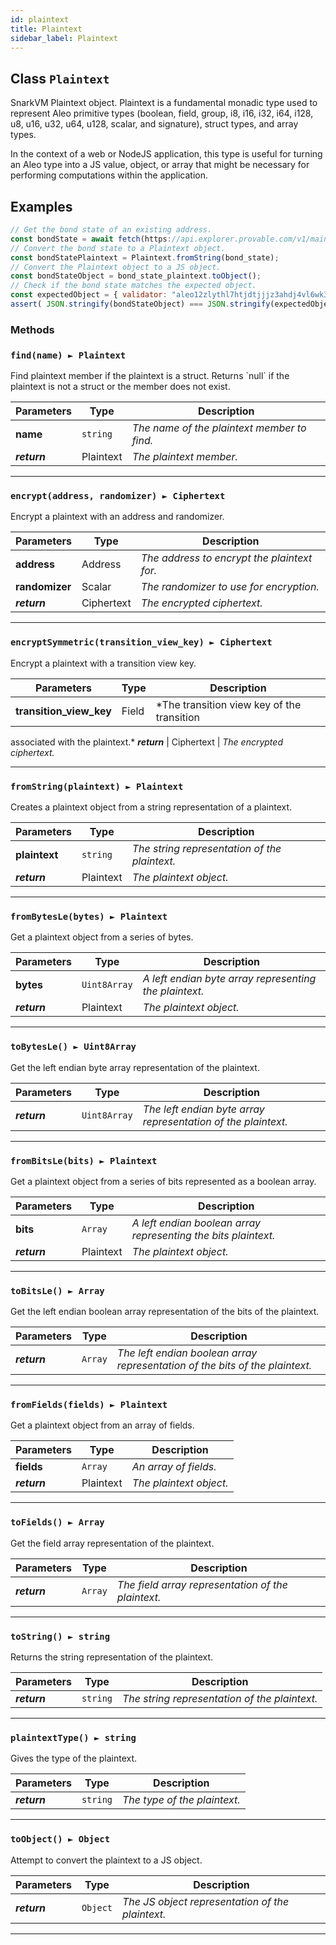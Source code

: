 ```yaml
---
id: plaintext
title: Plaintext
sidebar_label: Plaintext
---
```


## Class `Plaintext`

SnarkVM Plaintext object. Plaintext is a fundamental monadic type used to represent Aleo
primitive types (boolean, field, group, i8, i16, i32, i64, i128, u8, u16, u32, u64, u128,
scalar, and signature), struct types, and array types.

In the context of a web or NodeJS application, this type is useful for turning an Aleo type into
a JS value, object, or array that might be necessary for performing computations within the
application.

## Examples

```javascript
// Get the bond state of an existing address.
const bondState = await fetch(https://api.explorer.provable.com/v1/mainnet/program/credits.aleo/mapping/bond_state/aleo12zlythl7htjdtjjjz3ahdj4vl6wk3zuzm37s80l86qpx8fyx95fqnxcn2f);
// Convert the bond state to a Plaintext object.
const bondStatePlaintext = Plaintext.fromString(bond_state);
// Convert the Plaintext object to a JS object.
const bondStateObject = bond_state_plaintext.toObject();
// Check if the bond state matches the expected object.
const expectedObject = { validator: "aleo12zlythl7htjdtjjjz3ahdj4vl6wk3zuzm37s80l86qpx8fyx95fqnxcn2f", microcredits: 100000000u64 };
assert( JSON.stringify(bondStateObject) === JSON.stringify(expectedObject) );
```

### Methods

### `find(name) ► Plaintext`


Find plaintext member if the plaintext is a struct. Returns &#x60;null&#x60; if the plaintext is not
a struct or the member does not exist.

Parameters | Type | Description
--- | --- | ---
__name__ | `string` | *The name of the plaintext member to find.*
__*return*__ | Plaintext | *The plaintext member.*

---

### `encrypt(address, randomizer) ► Ciphertext`


Encrypt a plaintext with an address and randomizer.

Parameters | Type | Description
--- | --- | ---
__address__ | Address | *The address to encrypt the plaintext for.*
__randomizer__ | Scalar | *The randomizer to use for encryption.*
__*return*__ | Ciphertext | *The encrypted ciphertext.*

---

### `encryptSymmetric(transition_view_key) ► Ciphertext`


Encrypt a plaintext with a transition view key.

Parameters | Type | Description
--- | --- | ---
__transition_view_key__ | Field | *The transition view key of the transition
associated with the plaintext.*
__*return*__ | Ciphertext | *The encrypted ciphertext.*

---

### `fromString(plaintext) ► Plaintext`
 

Creates a plaintext object from a string representation of a plaintext.

Parameters | Type | Description
--- | --- | ---
__plaintext__ | `string` | *The string representation of the plaintext.*
__*return*__ | Plaintext | *The plaintext object.*

---

### `fromBytesLe(bytes) ► Plaintext`
 

Get a plaintext object from a series of bytes.

Parameters | Type | Description
--- | --- | ---
__bytes__ | `Uint8Array` | *A left endian byte array representing the plaintext.*
__*return*__ | Plaintext | *The plaintext object.*

---

### `toBytesLe() ► Uint8Array`


Get the left endian byte array representation of the plaintext.

Parameters | Type | Description
--- | --- | ---
__*return*__ | `Uint8Array` | *The left endian byte array representation of the plaintext.*

---

### `fromBitsLe(bits) ► Plaintext`
 

Get a plaintext object from a series of bits represented as a boolean array.

Parameters | Type | Description
--- | --- | ---
__bits__ | `Array` | *A left endian boolean array representing the bits plaintext.*
__*return*__ | Plaintext | *The plaintext object.*

---

### `toBitsLe() ► Array`


Get the left endian boolean array representation of the bits of the plaintext.

Parameters | Type | Description
--- | --- | ---
__*return*__ | `Array` | *The left endian boolean array representation of the bits of the plaintext.*

---

### `fromFields(fields) ► Plaintext`
 

Get a plaintext object from an array of fields.

Parameters | Type | Description
--- | --- | ---
__fields__ | `Array` | *An array of fields.*
__*return*__ | Plaintext | *The plaintext object.*

---

### `toFields() ► Array`


Get the field array representation of the plaintext.

Parameters | Type | Description
--- | --- | ---
__*return*__ | `Array` | *The field array representation of the plaintext.*

---

### `toString() ► string`


Returns the string representation of the plaintext.

Parameters | Type | Description
--- | --- | ---
__*return*__ | `string` | *The string representation of the plaintext.*

---

### `plaintextType() ► string`


Gives the type of the plaintext.

Parameters | Type | Description
--- | --- | ---
__*return*__ | `string` | *The type of the plaintext.*

---

### `toObject() ► Object`


Attempt to convert the plaintext to a JS object.

Parameters | Type | Description
--- | --- | ---
__*return*__ | `Object` | *The JS object representation of the plaintext.*

--- 
